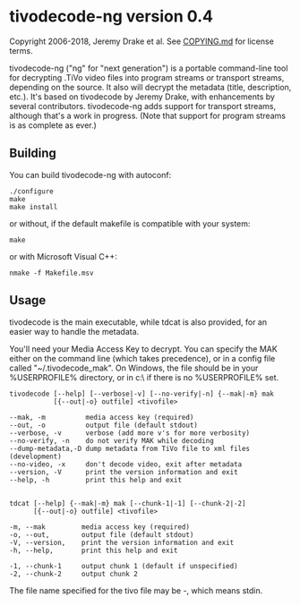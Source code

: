 tivodecode-ng version 0.4
=========================

Copyright 2006-2018, Jeremy Drake et al.
See [COPYING.md] for license terms.

tivodecode-ng ("ng" for "next generation") is a portable command-line
tool for decrypting .TiVo video files into program streams or transport
streams, depending on the source. It also will decrypt the metadata
(title, description, etc.). It's based on tivodecode by Jeremy Drake,
with enhancements by several contributors. tivodecode-ng adds support
for transport streams, although that's a work in progress. (Note that
support for program streams is as complete as ever.)


Building
--------

You can build tivodecode-ng with autoconf:

    ./configure
    make
    make install

or without, if the default makefile is compatible with your system:

    make

or with Microsoft Visual C++:

    nmake -f Makefile.msv


Usage
-----

tivodecode is the main executable, while tdcat is also provided, for an
easier way to handle the metadata.

You'll need your Media Access Key to decrypt. You can specify the MAK
either on the command line (which takes precedence), or in a config file
called "~/.tivodecode_mak". On Windows, the file should be in your
%USERPROFILE% directory, or in c:\ if there is no %USERPROFILE% set.


    tivodecode [--help] [--verbose|-v] [--no-verify|-n] {--mak|-m} mak
               [{--out|-o} outfile] <tivofile>

    --mak, -m          media access key (required)
    --out, -o          output file (default stdout)
    --verbose, -v      verbose (add more v's for more verbosity)
    --no-verify, -n    do not verify MAK while decoding
    --dump-metadata,-D dump metadata from TiVo file to xml files (development)
    --no-video, -x     don't decode video, exit after metadata
    --version, -V      print the version information and exit
    --help, -h         print this help and exit


    tdcat [--help] {--mak|-m} mak [--chunk-1|-1] [--chunk-2|-2]
          [{--out|-o} outfile] <tivofile>

    -m, --mak         media access key (required)
    -o, --out,        output file (default stdout)
    -V, --version,    print the version information and exit
    -h, --help,       print this help and exit

    -1, --chunk-1     output chunk 1 (default if unspecified)
    -2, --chunk-2     output chunk 2


The file name specified for the tivo file may be -, which means stdin.

[COPYING.md]: COPYING.md
